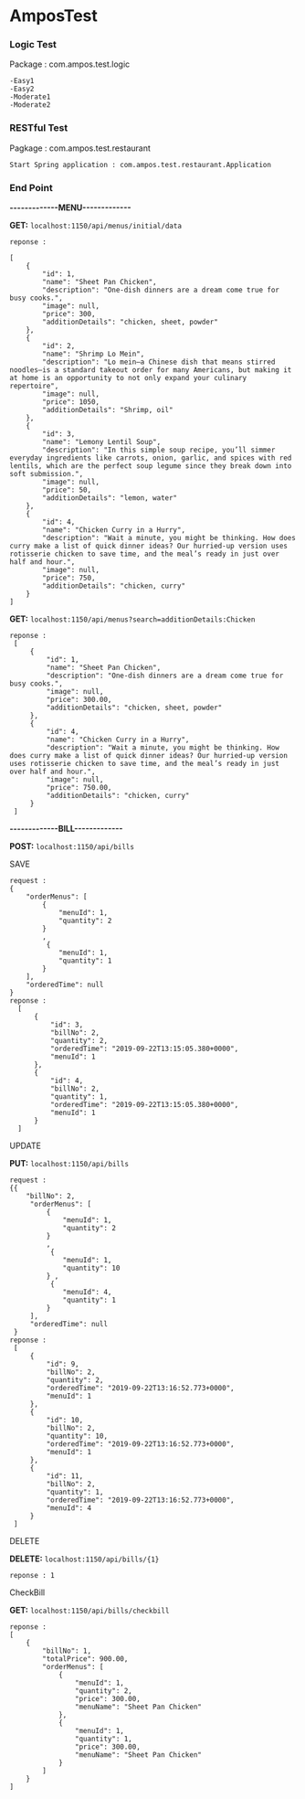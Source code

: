 # AmposTest

### **Logic Test** 

Package : com.ampos.test.logic

    -Easy1
    -Easy2
    -Moderate1
    -Moderate2

### **RESTful Test** 

Pagkage : com.ampos.test.restaurant

`Start Spring application : com.ampos.test.restaurant.Application`

### **End Point**

**-------------MENU-------------**

**GET:** `localhost:1150/api/menus/initial/data`
````
reponse :

[
    {
        "id": 1,
        "name": "Sheet Pan Chicken",
        "description": "One-dish dinners are a dream come true for busy cooks.",
        "image": null,
        "price": 300,
        "additionDetails": "chicken, sheet, powder"
    },
    {
        "id": 2,
        "name": "Shrimp Lo Mein",
        "description": "Lo mein—a Chinese dish that means stirred noodles—is a standard takeout order for many Americans, but making it at home is an opportunity to not only expand your culinary repertoire",
        "image": null,
        "price": 1050,
        "additionDetails": "Shrimp, oil"
    },
    {
        "id": 3,
        "name": "Lemony Lentil Soup",
        "description": "In this simple soup recipe, you’ll simmer everyday ingredients like carrots, onion, garlic, and spices with red lentils, which are the perfect soup legume since they break down into soft submission.",
        "image": null,
        "price": 50,
        "additionDetails": "lemon, water"
    },
    {
        "id": 4,
        "name": "Chicken Curry in a Hurry",
        "description": "Wait a minute, you might be thinking. How does curry make a list of quick dinner ideas? Our hurried-up version uses rotisserie chicken to save time, and the meal’s ready in just over half and hour.",
        "image": null,
        "price": 750,
        "additionDetails": "chicken, curry"
    }
]
````


**GET:** `localhost:1150/api/menus?search=additionDetails:Chicken`
````
reponse :
 [
     {
         "id": 1,
         "name": "Sheet Pan Chicken",
         "description": "One-dish dinners are a dream come true for busy cooks.",
         "image": null,
         "price": 300.00,
         "additionDetails": "chicken, sheet, powder"
     },
     {
         "id": 4,
         "name": "Chicken Curry in a Hurry",
         "description": "Wait a minute, you might be thinking. How does curry make a list of quick dinner ideas? Our hurried-up version uses rotisserie chicken to save time, and the meal’s ready in just over half and hour.",
         "image": null,
         "price": 750.00,
         "additionDetails": "chicken, curry"
     }
 ]
````

**-------------BILL-------------**

**POST:** `localhost:1150/api/bills`

SAVE
````
request :
{
    "orderMenus": [
        {
            "menuId": 1,
            "quantity": 2
        } 
        ,
         {
            "menuId": 1,
            "quantity": 1
        } 
    ],
    "orderedTime": null
}
reponse :
  [
      {
          "id": 3,
          "billNo": 2,
          "quantity": 2,
          "orderedTime": "2019-09-22T13:15:05.380+0000",
          "menuId": 1
      },
      {
          "id": 4,
          "billNo": 2,
          "quantity": 1,
          "orderedTime": "2019-09-22T13:15:05.380+0000",
          "menuId": 1
      }
  ]
````

UPDATE

**PUT:** `localhost:1150/api/bills`
````
request :
{{
 	"billNo": 2,
     "orderMenus": [
         {
             "menuId": 1,
             "quantity": 2
         } 
         ,
          {
             "menuId": 1,
             "quantity": 10
         } ,
          {
             "menuId": 4,
             "quantity": 1
         } 
     ],
     "orderedTime": null
 }
reponse :
 [
     {
         "id": 9,
         "billNo": 2,
         "quantity": 2,
         "orderedTime": "2019-09-22T13:16:52.773+0000",
         "menuId": 1
     },
     {
         "id": 10,
         "billNo": 2,
         "quantity": 10,
         "orderedTime": "2019-09-22T13:16:52.773+0000",
         "menuId": 1
     },
     {
         "id": 11,
         "billNo": 2,
         "quantity": 1,
         "orderedTime": "2019-09-22T13:16:52.773+0000",
         "menuId": 4
     }
 ]
````


DELETE

**DELETE:** `localhost:1150/api/bills/{1}`
````
reponse : 1
````


CheckBill

**GET:** `localhost:1150/api/bills/checkbill`
````
reponse : 
[
    {
        "billNo": 1,
        "totalPrice": 900.00,
        "orderMenus": [
            {
                "menuId": 1,
                "quantity": 2,
                "price": 300.00,
                "menuName": "Sheet Pan Chicken"
            },
            {
                "menuId": 1,
                "quantity": 1,
                "price": 300.00,
                "menuName": "Sheet Pan Chicken"
            }
        ]
    }
]
````
